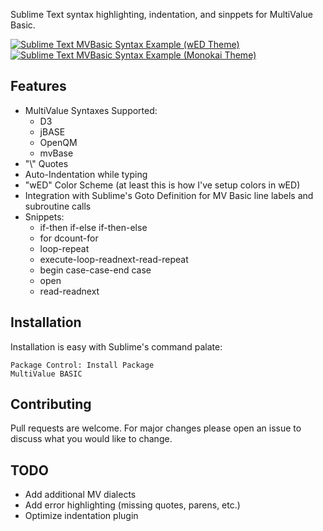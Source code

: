 Sublime Text syntax highlighting, indentation, and sinppets for MultiValue Basic. 

[![Sublime Text MVBasic Syntax Example (wED Theme)](http://ianbharper.com/media/__sized__/images/sublime-text-mvbasic-syntax-Sublime-Text-MVBasic-Syntax_example_light-thumbnail-500x500.PNG)](http://ianbharper.com/media/images/sublime-text-mvbasic-syntax-Sublime-Text-MVBasic-Syntax_example_light.PNG)
[![Sublime Text MVBasic Syntax Example (Monokai Theme)](http://ianbharper.com/media/__sized__/images/sublime-text-mvbasic-syntax-Sublime-Text-MVBasic-Syntax_example_dark-thumbnail-500x500.PNG)](http://ianbharper.com/media/images/sublime-text-mvbasic-syntax-Sublime-Text-MVBasic-Syntax_example_dark.PNG)

## Features
* MultiValue Syntaxes Supported:
  * D3
  * jBASE
  * OpenQM
  * mvBase
* "\\" Quotes
* Auto-Indentation while typing
* "wED" Color Scheme (at least this is how I've setup colors in wED)
* Integration with Sublime's Goto Definition for MV Basic line labels and subroutine calls
* Snippets: 
  * if-then if-else if-then-else
  * for dcount-for
  * loop-repeat
  * execute-loop-readnext-read-repeat
  * begin case-case-end case
  * open
  * read-readnext


## Installation
Installation is easy with Sublime's command palate:
~~~~
Package Control: Install Package
MultiValue BASIC
~~~~

## Contributing 
Pull requests are welcome. For major changes please open an issue to discuss what you would like to change.

## TODO
* Add additional MV dialects
* Add error highlighting (missing quotes, parens, etc.)
* Optimize indentation plugin
